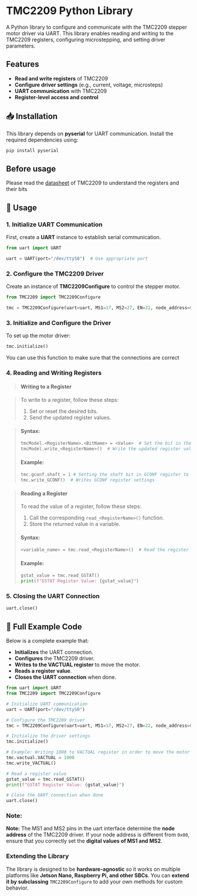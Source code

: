 
# **TMC2209 Python Library**
A Python library to configure and communicate with the TMC2209 stepper motor driver via UART. This library enables reading and writing to the TMC2209 registers, configuring microstepping, and setting driver parameters.

## __Features__
- **Read and write registers** of TMC2209
- **Configure driver settings** (e.g., current, voltage, microsteps)
- **UART communication** with TMC2209
- **Register-level access and control**
## 📥 **Installation**
This library depends on **pyserial** for UART communication. Install the required dependencies using:
```bash
pip install pyserial
```

## __Before usage__
Please read the [datasheet](https://www.analog.com/media/en/technical-documentation/data-sheets/tmc2209_datasheet_rev1.09.pdf) of TMC2209 to understand the registers and their bits
## 🔧 __Usage__
### 1. Initialize UART Communication
First, create a **UART** instance to establish serial communication.
```python
from uart import UART

uart = UART(port="/dev/ttyS0")  # Use appropriate port
```
### 2. Configure the TMC2209 Driver
Create an instance of **TMC2209Configure** to control the stepper motor.

```python
from TMC2209 import TMC2209Configure

tmc = TMC2209Configure(uart=uart, MS1=17, MS2=27, EN=22, node_address=0x00)
```
### 3. Initialize and Configure the Driver
To set up the motor driver:

```python
tmc.initialize()
```
You can use this function to make sure that the connections are correct
### 4. Reading and Writing Registers
> #### __Writing to a Register__

> To write to a register, follow these steps:
> 
> 1. Set or reset the desired bits.
> 2. Send the updated register values.

> #### Syntax:
> ```python
> tmcModel.<RegisterName>.<BitName> = <Value>  # Set the bit in the register
> tmcModel.write_<RegisterName>()  # Write the updated register value
> ```
> 
> #### Example:
> ```python
> tmc.gconf.shaft = 1 # Setting the shaft bit in GCONF register to reverse the direction
> tmc.write_GCONF()  # Writes GCONF register settings
> ```

> #### __Reading a Register__
> To read the value of a register, follow these steps:
> 1. Call the corresponding `read_<RegisterName>()` function.
> 2. Store the returned value in a variable.
> 
> #### Syntax:
> ```python
> <variable_name> = tmc.read_<RegisterName>()  # Read the register value
> ```
> 
> #### Example:
> ```python
> gstat_value = tmc.read_GSTAT()
> print(f"GSTAT Register Value: {gstat_value}")
> ```

### 5. Closing the UART Connection
```python
uart.close()
```


## 📝 __Full Example Code__

Below is a complete example that:
- **Initializes** the UART connection.
- **Configures** the TMC2209 driver.
- **Writes to the VACTUAL register** to move the motor.
- **Reads a register value**.
- **Closes the UART connection** when done.

```python
from uart import UART
from TMC2209 import TMC2209Configure

# Initialize UART communication
uart = UART(port="/dev/ttyS0")

# Configure the TMC2209 driver
tmc = TMC2209Configure(uart=uart, MS1=17, MS2=27, EN=22, node_address=0x00)

# Initialize the driver settings
tmc.initialize()

# Example: Writing 1000 to VACTUAL register in order to move the motor
tmc.vactual.VACTUAL = 1000
tmc.write_VACTUAL()

# Read a register value
gstat_value = tmc.read_GSTAT()
print(f"GSTAT Register Value: {gstat_value}")

# Close the UART connection when done
uart.close()
```
### Note:
**Note:**
The MS1 and MS2 pins in the uart interface determine the **node address** of the TMC2209 driver. 
If your node address is different from `0x00`, ensure that you correctly set the **digital values of MS1 and MS2**.


### Extending the Library
The library is designed to be **hardware-agnostic** so it works on multiple platforms like **Jetson Nano, Raspberry Pi, and other SBCs**.
You can **extend it by subclassing** `TMC2209Configure` to add your own methods for custom behavior.
